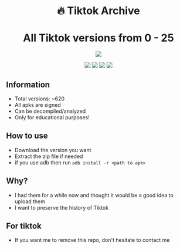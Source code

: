 
<h1 align="center">
  🔥 Tiktok Archive 
</h1>


<h1 align="center">All Tiktok versions from 0 - 25</h1>

<p align="center"> 
  <kbd>
<img src="https://storage.googleapis.com/myomr_profilepic_prod/uploads/partner_company/web_logo/1821/web_logo.jpg"></img>
  </kbd>
</p>

<p align="center">
  <img src="https://img.shields.io/github/languages/top/xkiian/tiktok-archive?style=flat-square">
  <img src="https://img.shields.io/github/last-commit/xkiian/tiktok-archive?style=flat-square">
  <img src="https://img.shields.io/github/stars/xkiian/tiktok-archive?color=7F9DE0&label=Stars&style=flat-square">
  <img src="https://img.shields.io/github/forks/xkiian/tiktok-archive?color=7F9DE0&label=Forks&style=flat-square">
</p>

## Information
- Total versions: ~620
- All apks are signed 
- Can be decompiled/analyzed
- Only for educational purposes!

## How to use
- Download the version you want
- Extract the zip file if needed
- if you use adb then run `adb install -r <path to apk>`


## Why?
- I had them for a while now and thought it would be a good idea to upload them 
- I want to preserve the history of Tiktok 


## For tiktok
- If you want me to remove this repo, don't hesitate to contact me